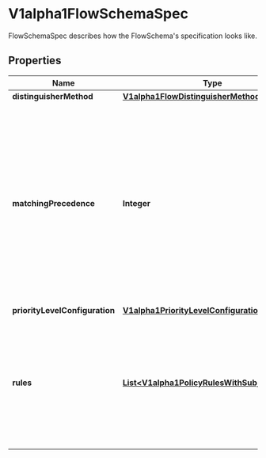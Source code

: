 

# V1alpha1FlowSchemaSpec

FlowSchemaSpec describes how the FlowSchema's specification looks like.
## Properties

Name | Type | Description | Notes
------------ | ------------- | ------------- | -------------
**distinguisherMethod** | [**V1alpha1FlowDistinguisherMethod**](V1alpha1FlowDistinguisherMethod.md) |  |  [optional]
**matchingPrecedence** | **Integer** | &#x60;matchingPrecedence&#x60; is used to choose among the FlowSchemas that match a given request. The chosen FlowSchema is among those with the numerically lowest (which we take to be logically highest) MatchingPrecedence.  Each MatchingPrecedence value must be non-negative. Note that if the precedence is not specified or zero, it will be set to 1000 as default. |  [optional]
**priorityLevelConfiguration** | [**V1alpha1PriorityLevelConfigurationReference**](V1alpha1PriorityLevelConfigurationReference.md) |  | 
**rules** | [**List&lt;V1alpha1PolicyRulesWithSubjects&gt;**](V1alpha1PolicyRulesWithSubjects.md) | &#x60;rules&#x60; describes which requests will match this flow schema. This FlowSchema matches a request if and only if at least one member of rules matches the request. if it is an empty slice, there will be no requests matching the FlowSchema. |  [optional]



